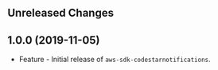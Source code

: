 Unreleased Changes
------------------

1.0.0 (2019-11-05)
------------------

* Feature - Initial release of `aws-sdk-codestarnotifications`.

